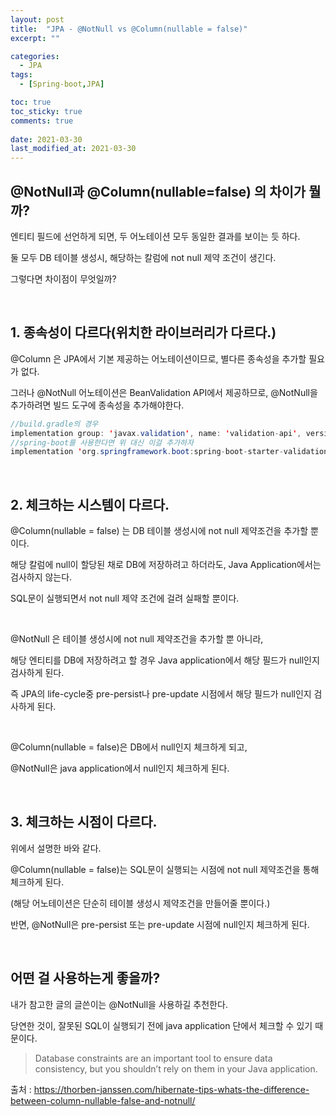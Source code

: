 ```yaml
---
layout: post
title:  "JPA - @NotNull vs @Column(nullable = false)"
excerpt: ""

categories:
  - JPA
tags:
  - [Spring-boot,JPA]

toc: true
toc_sticky: true
comments: true
 
date: 2021-03-30
last_modified_at: 2021-03-30
---
```


## @NotNull과 @Column(nullable=false) 의 차이가 뭘까?

엔티티 필드에 선언하게 되면, 두 어노테이션 모두 동일한 결과를 보이는 듯 하다.

둘 모두 DB 테이블 생성시, 해당하는 칼럼에 not null 제약 조건이 생긴다.

그렇다면 차이점이 무엇일까?

<br>

## 1. 종속성이 다르다(위치한 라이브러리가 다르다.)

@Column 은 JPA에서 기본 제공하는 어노테이션이므로, 별다른 종속성을 추가할 필요가 없다.

그러나 @NotNull 어노테이션은 BeanValidation API에서 제공하므로, @NotNull을 추가하려면 빌드 도구에 종속성을 추가해야한다.

```java
//build.gradle의 경우
implementation group: 'javax.validation', name: 'validation-api', version: '2.0.1.Final'
//spring-boot를 사용한다면 위 대신 이걸 추가하자
implementation 'org.springframework.boot:spring-boot-starter-validation'
```

<br>

## 2. 체크하는 시스템이 다르다.

@Column(nullable = false) 는 DB 테이블 생성시에 not null 제약조건을 추가할 뿐이다.

해당 칼럼에 null이 할당된 채로 DB에 저장하려고 하더라도, Java Application에서는 검사하지 않는다.

SQL문이 실행되면서 not null 제약 조건에 걸려 실패할 뿐이다.

<br>

@NotNull 은 테이블 생성시에 not null 제약조건을 추가할 뿐 아니라, 

해당 엔티티를 DB에 저장하려고 할 경우 Java application에서 해당 필드가 null인지 검사하게 된다.

즉 JPA의 life-cycle중 pre-persist나 pre-update 시점에서 해당 필드가 null인지 검사하게 된다.

<br>

@Column(nullable = false)은 DB에서 null인지 체크하게 되고,

@NotNull은 java application에서 null인지 체크하게 된다.

<br>

## 3. 체크하는 시점이 다르다.

위에서 설명한 바와 같다.

@Column(nullable = false)는 SQL문이 실행되는 시점에 not null 제약조건을 통해 체크하게 된다.

(해당 어노테이션은 단순히 테이블 생성시 제약조건을 만들어줄 뿐이다.)

반면, @NotNull은 pre-persist 또는 pre-update 시점에 null인지 체크하게 된다.

<br>

## 어떤 걸 사용하는게 좋을까?

내가 참고한 글의 글쓴이는 @NotNull을 사용하길 추천한다.

당연한 것이, 잘못된 SQL이 실행되기 전에 java application 단에서 체크할 수 있기 때문이다.

> Database constraints are an important tool to ensure data consistency, but you shouldn’t rely on them in your Java application.



출처 : <https://thorben-janssen.com/hibernate-tips-whats-the-difference-between-column-nullable-false-and-notnull/>

